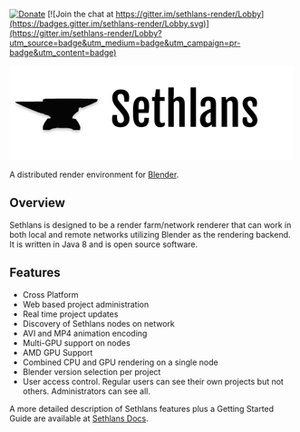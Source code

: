 [![Donate](https://img.shields.io/badge/Donate-PayPal-green.svg)](https://www.paypal.com/cgi-bin/webscr?cmd=_s-xclick&hosted_button_id=3ULGBPAGGTSLA)
[![Join the chat at https://gitter.im/sethlans-render/Lobby](https://badges.gitter.im/sethlans-render/Lobby.svg)](https://gitter.im/sethlans-render/Lobby?utm_source=badge&utm_medium=badge&utm_campaign=pr-badge&utm_content=badge)

![logo](https://github.com/dryad-naiad-software/sethlans/raw/master/wiki/images/logo-text-dark.png)

A distributed render environment for [Blender](https://www.blender.org).

## Overview

Sethlans is designed to be a render farm/network renderer that can work in both local and remote networks utilizing Blender as the rendering backend.  It is written in Java 8 and is open source software.

## Features
* Cross Platform
* Web based project administration
* Real time project updates
* Discovery of Sethlans nodes on network
* AVI and MP4 animation encoding
* Multi-GPU support on nodes
* AMD GPU Support
* Combined CPU and GPU rendering on a single node
* Blender version selection per project
* User access control. Regular users can see their own projects but not others.  Administrators can see all.

A more detailed description of Sethlans features plus a Getting Started Guide are available at [Sethlans Docs](https://sethlans-docs.dryadandnaiad.com/).


